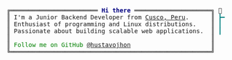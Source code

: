 <pre style="font-family:Menlo,'DejaVu Sans Mono',consolas,'Courier New',monospace">

╔════════════════════════ <span style="color: #000080; font-weight: bold">Hi there</span> ═════════════════════╗ 🐧 <a href="https://hustavojhon.vercel.app/">Gustavo Jhon</a>
║ I'm a Junior Backend Developer from <a href="https://www.google.com/maps/place/Cusco">Cusco, Peru</a>.      ║ <span style="color: #008080">┣━━</span> ☕ Java / C# enthusiast
║ Enthusiast of programming and Linux distributions.    ║ <span style="color: #008080">┃   </span><span style="color: #008000">┣━━</span> ⚡ .NET / Spring Boot
║ Passionate about building scalable web applications.  ║ <span style="color: #008080">┃   </span><span style="color: #008000">┗━━</span> 🐧 Linux user
║                                                       ║ 
║ <span style="color: #008000">Follow me on GitHub </span><a href="https://github.com/hustavojhon">@hustavojhon</a>                      ║
╚═══════════════════════════════════════════════════════╝
</pre>
